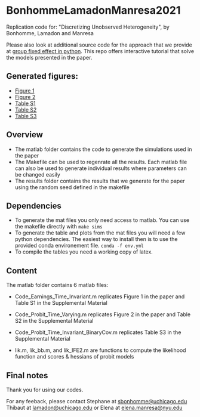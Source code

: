 # BonhommeLamadonManresa2021
Replication code for: "Discretizing Unobserved Heterogeneity", by Bonhomme, Lamadon and Manresa

Please also look at additional source code for the approach that we provide at
 [group fixed effect in python](https://github.com/tlamadon/pygrpfe). This repo
offers interactive tutorial that solve the models presented in the paper. 

## Generated figures:

 - [Figure 1](https://github.com/tlamadon/BonhommeLamadonManresa2021/blob/main/results/fig-tiselection-bias.pdf)
 - [Figure 2](https://github.com/tlamadon/BonhommeLamadonManresa2021/blob/main/results/fig-tvprobit-bias.pdf)
 - [Table S1](https://github.com/tlamadon/BonhommeLamadonManresa2021/blob/main/results/tab-tiselection-param-n1000-alone.pdf)
 - [Table S2](https://github.com/tlamadon/BonhommeLamadonManresa2021/blob/main/results/tab-tvprobit-param-n1000-alone.pdf)
 - [Table S3](https://github.com/tlamadon/BonhommeLamadonManresa2021/blob/main/results/tab-tvprobit-param-n1000-alone.pdf)

## Overview

 - The matlab folder contains the code to generate the simulations used in the
   paper
 - The Makefile can be used to regenrate all the results. Each matlab file can
   also be used to generate individual results where parameters can be changed
easily
 - The results folder contains the results that we generate for the paper using
   the random seed defined in the makefile

## Dependencies

 - To generate the mat files you only need access to matlab. You can use the
   makefile directly with `make sims`
 - To generate the table and plots from the mat files you will need a few
   python dependencies. The easiest way to install then is to use the provided
conda environement file. `conda -f env.yml`
 - To compile the tables you need a working copy of latex. 

## Content

The matlab folder contains 6 matlab files:

 - Code_Earnings_Time_Invariant.m replicates Figure 1 in the paper and Table S1 in
the Supplemental Material

 - Code_Probit_Time_Varying.m replicates Figure 2 in the paper and Table S2 in the
Supplemental Material

 - Code_Probit_Time_Invariant_BinaryCov.m replicates Table S3 in the Supplemental
Material

 -  lik.m, lik_bb.m, and lik_IFE2.m are functions to compute the likelihood
function and scores & hessians of probit models

## Final notes

Thank you for using our codes.

For any feeback, please contact 
Stephane at sbonhomme@uchicago.edu
Thibaut at lamadon@uchicago.edu
or Elena at elena.manresa@nyu.edu
